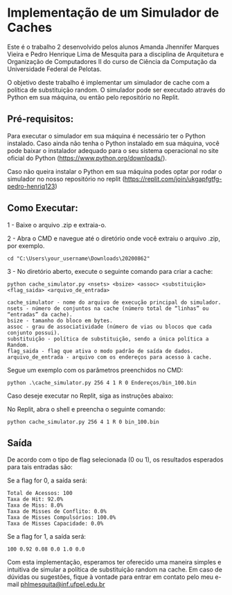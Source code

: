 # Implementação de um Simulador de Caches
Este é o trabalho 2 desenvolvido pelos alunos Amanda Jhennifer Marques Vieira e Pedro Henrique Lima de Mesquita para a disciplina de Arquitetura e Organização de Computadores II do curso de Ciência da Computação da Universidade Federal de Pelotas.

O objetivo deste trabalho é implementar um simulador de cache com a política de substituição random. O simulador pode ser executado através do Python em sua máquina, ou então pelo repositório no Replit.

## Pré-requisitos:
Para executar o simulador em sua máquina é necessário ter o Python instalado. Caso ainda não tenha o Python instalado em sua máquina, você pode baixar o instalador adequado para o seu sistema operacional no site oficial do Python (https://www.python.org/downloads/).

Caso não queira instalar o Python em sua máquina podes optar por rodar o simulador no nosso repositório no replit (https://replit.com/join/ukgapfgtfg-pedro-henriq123)

## Como Executar:

1 - Baixe o arquivo .zip e extraia-o.

2 - Abra o CMD e navegue até o diretório onde você extraiu o arquivo .zip, por exemplo.

	cd "C:\Users\your_username\Downloads\20200862"

3 - No diretório aberto, execute o seguinte comando para criar a cache:

	python cache_simulator.py <nsets> <bsize> <assoc> <substituição> <flag_saida> <arquivo_de_entrada>

	cache_simulator - nome do arquivo de execução principal do simulador.
	nsets - número de conjuntos na cache (número total de “linhas” ou “entradas” da cache).
	bsize - tamanho do bloco em bytes.
	assoc - grau de associatividade (número de vias ou blocos que cada conjunto possui).
	substituição - política de substituição, sendo a única política a Random.
	flag_saida - flag que ativa o modo padrão de saída de dados.
	arquivo_de_entrada - arquivo com os endereços para acesso à cache.

Segue um exemplo com os parâmetros preenchidos no CMD:

	python .\cache_simulator.py 256 4 1 R 0 Endereços/bin_100.bin

Caso deseje executar no Replit, siga as instruções abaixo:

No Replit, abra o shell e preencha o seguinte comando:

	python cache_simulator.py 256 4 1 R 0 bin_100.bin

## Saída

De acordo com o tipo de flag selecionada (0 ou 1), os resultados esperados para tais entradas são:

Se a flag for 0, a saída será:
	
	Total de Acessos: 100
	Taxa de Hit: 92.0%
	Taxa de Miss: 8.0%
	Taxa de Misses de Conflito: 0.0%
	Taxa de Misses Compulsórios: 100.0%
	Taxa de Misses Capacidade: 0.0%

Se a flag for 1, a saída será:

	100 0.92 0.08 0.0 1.0 0.0

Com esta implementação, esperamos ter oferecido uma maneira simples e intuitiva de simular a política de substituição random na cache. Em caso de dúvidas ou sugestões, fique à vontade para entrar em contato pelo meu e-mail phlmesquita@inf.ufpel.edu.br
